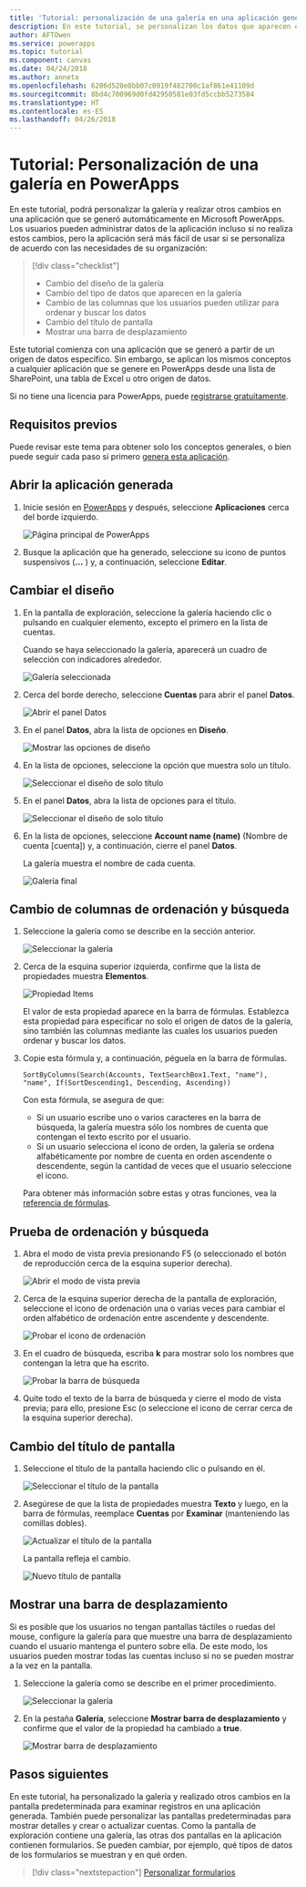 ```yaml
---
title: 'Tutorial: personalización de una galería en una aplicación generada | Microsoft Docs'
description: En este tutorial, se personalizan los datos que aparecen en la galería y otros elementos de una aplicación que se generó automáticamente en PowerApps.
author: AFTOwen
ms.service: powerapps
ms.topic: tutorial
ms.component: canvas
ms.date: 04/24/2018
ms.author: anneta
ms.openlocfilehash: 6206d520e8bb07c0919f482700c1af861e41109d
ms.sourcegitcommit: 8bd4c700969d0fd42950581e03fd5ccbb5273584
ms.translationtype: HT
ms.contentlocale: es-ES
ms.lasthandoff: 04/26/2018
---
```

# <a name="tutorial-customize-a-gallery-in-powerapps"></a>Tutorial: Personalización de una galería en PowerApps
En este tutorial, podrá personalizar la galería y realizar otros cambios en una aplicación que se generó automáticamente en Microsoft PowerApps. Los usuarios pueden administrar datos de la aplicación incluso si no realiza estos cambios, pero la aplicación será más fácil de usar si se personaliza de acuerdo con las necesidades de su organización:

> [!div class="checklist"]
> * Cambio del diseño de la galería
> * Cambio del tipo de datos que aparecen en la galería
> * Cambio de las columnas que los usuarios pueden utilizar para ordenar y buscar los datos
> * Cambio del título de pantalla
> * Mostrar una barra de desplazamiento

Este tutorial comienza con una aplicación que se generó a partir de un origen de datos específico. Sin embargo, se aplican los mismos conceptos a cualquier aplicación que se genere en PowerApps desde una lista de SharePoint, una tabla de Excel u otro origen de datos. 

Si no tiene una licencia para PowerApps, puede [registrarse gratuitamente](../signup-for-powerapps.md).

## <a name="prerequisites"></a>Requisitos previos
Puede revisar este tema para obtener solo los conceptos generales, o bien puede seguir cada paso si primero [genera esta aplicación](data-platform-create-app.md).

## <a name="open-the-generated-app"></a>Abrir la aplicación generada
1. Inicie sesión en [PowerApps](https://web.powerapps.com) y después, seleccione **Aplicaciones** cerca del borde izquierdo.

    ![Página principal de PowerApps](./media/customize-layout-sharepoint/sign-in.png)

1. Busque la aplicación que ha generado, seleccione su icono de puntos suspensivos (**...** ) y, a continuación, seleccione **Editar**.

## <a name="change-the-layout"></a>Cambiar el diseño
1. En la pantalla de exploración, seleccione la galería haciendo clic o pulsando en cualquier elemento, excepto el primero en la lista de cuentas.

    Cuando se haya seleccionado la galería, aparecerá un cuadro de selección con indicadores alrededor.

    ![Galería seleccionada](./media/customize-layout-sharepoint/select-gallery.png)

1. Cerca del borde derecho, seleccione **Cuentas** para abrir el panel **Datos**.

    ![Abrir el panel **Datos**](./media/customize-layout-sharepoint/open-data-pane.png)

1. En el panel **Datos**, abra la lista de opciones en **Diseño**.

    ![Mostrar las opciones de diseño](./media/customize-layout-sharepoint/show-layouts.png)

1. En la lista de opciones, seleccione la opción que muestra solo un título.

    ![Seleccionar el diseño de solo título](./media/customize-layout-sharepoint/choose-layout.png)

1. En el panel **Datos**, abra la lista de opciones para el título.

    ![Seleccionar el diseño de solo título](./media/customize-layout-sharepoint/show-title-options.png)

1. En la lista de opciones, seleccione **Account name (name)** (Nombre de cuenta [cuenta]) y, a continuación, cierre el panel **Datos**.

    La galería muestra el nombre de cada cuenta.

    ![Galería final](./media/customize-layout-sharepoint/final-gallery.png)

## <a name="change-the-sort-and-search-columns"></a>Cambio de columnas de ordenación y búsqueda
1. Seleccione la galería como se describe en la sección anterior.

    ![Seleccionar la galería](./media/customize-layout-sharepoint/select-gallery-title.png)

2. Cerca de la esquina superior izquierda, confirme que la lista de propiedades muestra **Elementos**.

    ![Propiedad Items](./media/customize-layout-sharepoint/items-property.png)

    El valor de esta propiedad aparece en la barra de fórmulas. Establezca esta propiedad para especificar no solo el origen de datos de la galería, sino también las columnas mediante las cuales los usuarios pueden ordenar y buscar los datos.

1. Copie esta fórmula y, a continuación, péguela en la barra de fórmulas.

    ```SortByColumns(Search(Accounts, TextSearchBox1.Text, "name"), "name", If(SortDescending1, Descending, Ascending))```

    Con esta fórmula, se asegura de que:

    - Si un usuario escribe uno o varios caracteres en la barra de búsqueda, la galería muestra sólo los nombres de cuenta que contengan el texto escrito por el usuario.
    - Si un usuario selecciona el icono de orden, la galería se ordena alfabéticamente por nombre de cuenta en orden ascendente o descendente, según la cantidad de veces que el usuario seleccione el icono.

    Para obtener más información sobre estas y otras funciones, vea la [referencia de fórmulas](formula-reference.md).

## <a name="test-sorting-and-searching"></a>Prueba de ordenación y búsqueda
1. Abra el modo de vista previa presionando F5 (o seleccionado el botón de reproducción cerca de la esquina superior derecha).

    ![Abrir el modo de vista previa](./media/customize-layout-sharepoint/open-preview.png)

1. Cerca de la esquina superior derecha de la pantalla de exploración, seleccione el icono de ordenación una o varias veces para cambiar el orden alfabético de ordenación entre ascendente y descendente.

    ![Probar el icono de ordenación](./media/customize-layout-sharepoint/sort-button.png)

1. En el cuadro de búsqueda, escriba **k** para mostrar solo los nombres que contengan la letra que ha escrito.

    ![Probar la barra de búsqueda](./media/customize-layout-sharepoint/test-filter.png)

1. Quite todo el texto de la barra de búsqueda y cierre el modo de vista previa; para ello, presione Esc (o seleccione el icono de cerrar cerca de la esquina superior derecha).

## <a name="change-the-screen-title"></a>Cambio del título de pantalla
1. Seleccione el título de la pantalla haciendo clic o pulsando en él.

    ![Seleccionar el título de la pantalla](./media/customize-layout-sharepoint/select-title.png)

1. Asegúrese de que la lista de propiedades muestra **Texto** y luego, en la barra de fórmulas, reemplace **Cuentas** por **Examinar** (manteniendo las comillas dobles).

    ![Actualizar el título de la pantalla](./media/customize-layout-sharepoint/change-screen-title.png)

    La pantalla refleja el cambio.

    ![Nuevo título de pantalla](./media/customize-layout-sharepoint/new-screen-title.png)

## <a name="show-a-scroll-bar"></a>Mostrar una barra de desplazamiento
Si es posible que los usuarios no tengan pantallas táctiles o ruedas del mouse, configure la galería para que muestre una barra de desplazamiento cuando el usuario mantenga el puntero sobre ella. De este modo, los usuarios pueden mostrar todas las cuentas incluso si no se pueden mostrar a la vez en la pantalla.

1. Seleccione la galería como se describe en el primer procedimiento.

    ![Seleccionar la galería](./media/customize-layout-sharepoint/select-gallery-sorted.png)

1. En la pestaña **Galería**, seleccione **Mostrar barra de desplazamiento** y confirme que el valor de la propiedad ha cambiado a **true**. 

    ![Mostrar barra de desplazamiento](./media/customize-layout-sharepoint/show-scrollbar.png)

## <a name="next-steps"></a>Pasos siguientes
En este tutorial, ha personalizado la galería y realizado otros cambios en la pantalla predeterminada para examinar registros en una aplicación generada. También puede personalizar las pantallas predeterminadas para mostrar detalles y crear o actualizar cuentas. Como la pantalla de exploración contiene una galería, las otras dos pantallas en la aplicación contienen formularios. Se pueden cambiar, por ejemplo, qué tipos de datos de los formularios se muestran y en qué orden.

> [!div class="nextstepaction"]
> [Personalizar formularios](customize-forms-sharepoint.md)